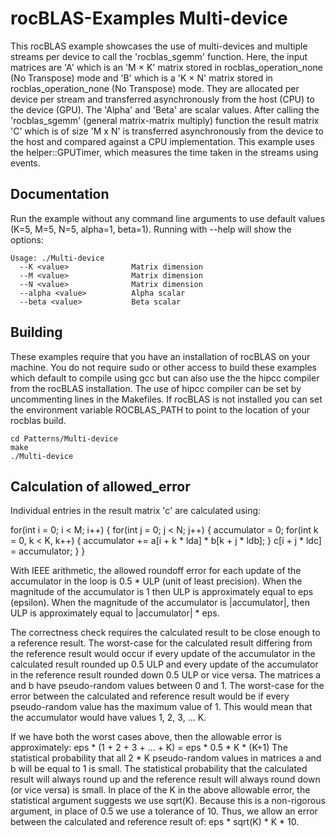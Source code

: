 # rocBLAS-Examples Multi-device 
This rocBLAS example showcases the use of multi-devices and multiple streams per device to call the 'rocblas_sgemm' function. Here, the input matrices are 'A' which is an 'M × K' matrix stored in rocblas_operation_none (No Transpose) mode and 'B' which is a 'K × N' matrix stored in rocblas_operation_none (No Transpose) mode. They are allocated per device per stream and transferred asynchronously from the host (CPU) to the device (GPU). The 'Alpha' and 'Beta' are scalar values. After calling the 'rocblas_sgemm' (general matrix-matrix multiply) function the result matrix 'C' which is of size 'M x N' is transferred asynchronously from the device to the host and compared against a CPU implementation. This example uses the helper::GPUTimer, which measures the time taken in the streams using events.

## Documentation
Run the example without any command line arguments to use default values (K=5, M=5, N=5, alpha=1, beta=1).
Running with --help will show the options:

    Usage: ./Multi-device 
      --K <value>              Matrix dimension
      --M <value>              Matrix dimension
      --N <value>              Matrix dimension
      --alpha <value>          Alpha scalar
      --beta <value>           Beta scalar

## Building
These examples require that you have an installation of rocBLAS on your machine. You do not require sudo or other access to build these examples which default to compile using gcc but can also use the the hipcc compiler from the rocBLAS installation. The use of hipcc compiler can be set by uncommenting lines in the Makefiles. If rocBLAS is not installed you can set the environment variable ROCBLAS_PATH to point to the location of your rocblas build.

    cd Patterns/Multi-device 
    make
    ./Multi-device
 
## Calculation of allowed_error

Individual entries in the result matrix 'c' are calculated using:

  for(int i = 0; i < M; i++)
  {
    for(int j = 0; j < N; j++)
    {
      accumulator = 0;
      for(int k = 0, k < K, k++)
      {
        accumulator += a[i + k * lda] * b[k + j * ldb];
      }
      c[i + j * ldc] = accumulator;
    }
  }


With IEEE arithmetic, the allowed roundoff error for each update of the accumulator in the loop is 0.5 * ULP (unit of least precision). When the magnitude of the accumulator is 1 then ULP is approximately equal to eps (epsilon). When the magnitude of the accumulator is |accumulator|, then ULP is approximately
equal to |accumulator| * eps.

The correctness check requires the calculated result to be close enough to a reference result. The worst-case for the calculated result differing from the reference result would occur if every update of the accumulator in the calculated result rounded up 0.5 ULP and every update of the accumulator in the reference result rounded down 0.5 ULP or vice versa. The matrices a and b have pseudo-random values between 0 and 1. The worst-case for the error between the calculated and reference result would be if every pseudo-random value has the maximum value of 1. This would mean that the accumulator would have values 1, 2, 3, ... K.

If we have both the worst cases above, then the allowable error is approximately:
eps * (1 + 2 + 3 + ... + K) = eps * 0.5 * K * (K+1)
The statistical probability that all 2 * K pseudo-random values in matrices a and b will be equal to 1 is small. The statistical probability that the calculated result will always round up and the reference result will always round down (or vice versa) is small. In place of the K in the above allowable error, the statistical argument suggests we use sqrt(K). Because this is a non-rigorous argument, in place of 0.5 we use a tolerance of 10. Thus, we allow an error between the calculated and reference result of:
 eps * sqrt(K) * K * 10.

